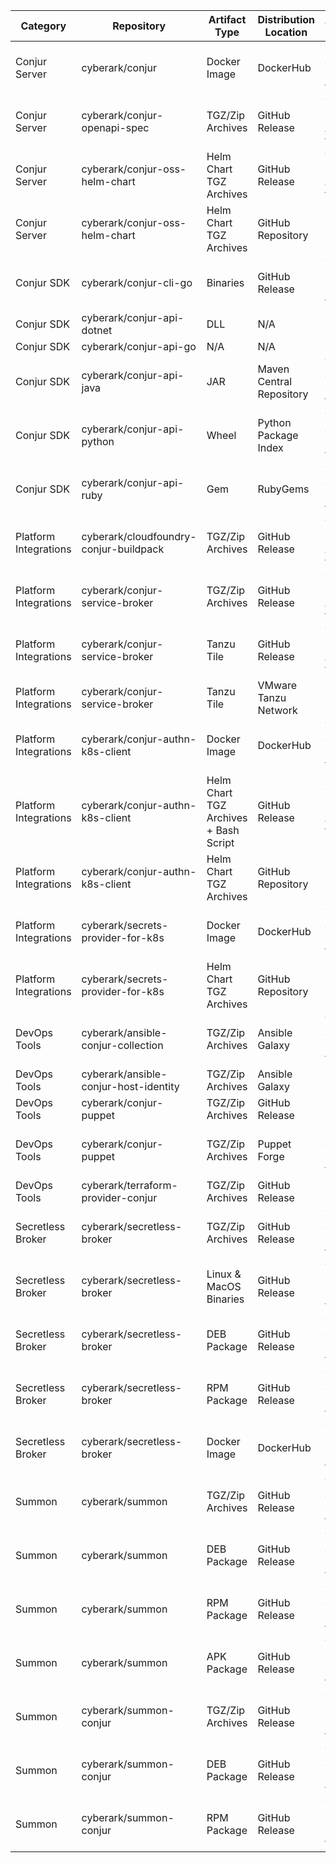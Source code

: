 | Category              | Repository                             | Artifact Type                         | Distribution Location    | Automated Creation              | Distribution URL                                                      |
|-----------------------|----------------------------------------|---------------------------------------|--------------------------|---------------------------------|-----------------------------------------------------------------------|
| Conjur Server         | cyberark/conjur                        | Docker Image                          | DockerHub                | Yes – Jenkins stage on tag push | https://hub.docker.com/r/cyberark/conjur                              |
| Conjur Server         | cyberark/conjur-openapi-spec           | TGZ/Zip Archives                      | GitHub Release           | Yes – GitHub Action on tag push | https://github.com/cyberark/conjur-openapi-spec/releases              |
| Conjur Server         | cyberark/conjur-oss-helm-chart         | Helm Chart TGZ Archives               | GitHub Release           | Yes – GitHub Action on tag push | https://github.com/cyberark/conjur-oss-helm-chart/releases            |
| Conjur Server         | cyberark/conjur-oss-helm-chart         | Helm Chart TGZ Archives               | GitHub Repository        | No                              | https://github.com/cyberark/helm-charts                               |
| Conjur SDK            | cyberark/conjur-cli-go                 | Binaries                              | GitHub Release           | Yes – Jenkins stage on tag push | https://github.com/cyberark/conjur-cli-go/releases
| Conjur SDK            | cyberark/conjur-api-dotnet             | DLL                                   | N/A                      | N/A                             | N/A                                                                   |
| Conjur SDK            | cyberark/conjur-api-go                 | N/A                                   | N/A                      | N/A                             | N/A                                                                   |
| Conjur SDK            | cyberark/conjur-api-java               | JAR                                   | Maven Central Repository | Yes – Jenkins stage on tag push | https://mvnrepository.com/artifact/com.cyberark.conjur.api/conjur-api |
| Conjur SDK            | cyberark/conjur-api-python             | Wheel                                 | Python Package Index     | Yes – Jenkins stage on tag push | https://pypi.org/project/conjur                                       |
| Conjur SDK            | cyberark/conjur-api-ruby               | Gem                                   | RubyGems                 | Yes – Jenkins stage on tag push | https://rubygems.org/gems/conjur-api                                  |
| Platform Integrations | cyberark/cloudfoundry-conjur-buildpack | TGZ/Zip Archives                      | GitHub Release           | Yes – GitHub Action on tag push | https://github.com/cyberark/cloudfoundry-conjur-buildpack/releases    |
| Platform Integrations | cyberark/conjur-service-broker         | TGZ/Zip Archives                      | GitHub Release           | Yes – GitHub Action on tag push | https://github.com/cyberark/conjur-service-broker/releases            |
| Platform Integrations | cyberark/conjur-service-broker         | Tanzu Tile                            | GitHub Release           | Yes – GitHub Action on tag push | https://github.com/conjurinc/cloudfoundry-conjur-tile/releases        |
| Platform Integrations | cyberark/conjur-service-broker         | Tanzu Tile                            | VMware Tanzu Network     | No                              | https://network.tanzu.vmware.com/products/cyberark-conjur             |
| Platform Integrations | cyberark/conjur-authn-k8s-client       | Docker Image                          | DockerHub                | Yes – Jenkins stage on tag push | https://hub.docker.com/r/cyberark/conjur-authn-k8s-client             |
| Platform Integrations | cyberark/conjur-authn-k8s-client       | Helm Chart TGZ Archives + Bash Script | GitHub Release           | Yes – GitHub Action on tag push | https://github.com/cyberark/conjur-authn-k8s-client/releases          |
| Platform Integrations | cyberark/conjur-authn-k8s-client       | Helm Chart TGZ Archives               | GitHub Repository        | No                              | https://github.com/cyberark/helm-charts                               |
| Platform Integrations | cyberark/secrets-provider-for-k8s      | Docker Image                          | DockerHub                | Yes – Jenkins stage on tag push | https://hub.docker.com/r/cyberark/secrets-provider-for-k8s            |
| Platform Integrations | cyberark/secrets-provider-for-k8s      | Helm Chart TGZ Archives               | GitHub Repository        | No                              | https://github.com/cyberark/helm-charts                               |
| DevOps Tools          | cyberark/ansible-conjur-collection     | TGZ/Zip Archives                      | Ansible Galaxy           | Yes – Jenkins stage on tag push | https://galaxy.ansible.com/cyberark/conjur                            |
| DevOps Tools          | cyberark/ansible-conjur-host-identity  | TGZ/Zip Archives                      | Ansible Galaxy           | No                              | https://galaxy.ansible.com/cyberark/conjur-host-identity              |
| DevOps Tools          | cyberark/conjur-puppet                 | TGZ/Zip Archives                      | GitHub Release           | No                              | https://github.com/cyberark/conjur-puppet/releases                    |
| DevOps Tools          | cyberark/conjur-puppet                 | TGZ/Zip Archives                      | Puppet Forge             | Yes – Jenkins stage on tag push | https://forge.puppet.com/modules/cyberark/conjur                      |
| DevOps Tools          | cyberark/terraform-provider-conjur     | TGZ/Zip Archives                      | GitHub Release           | No                              | https://github.com/cyberark/terraform-provider-conjur/releases        |
| Secretless Broker     | cyberark/secretless-broker             | TGZ/Zip Archives                      | GitHub Release           | Yes – Jenkins stage on tag push | https://github.com/cyberark/secretless-broker/releases                |
| Secretless Broker     | cyberark/secretless-broker             | Linux & MacOS Binaries                | GitHub Release           | Yes – Jenkins stage on tag push | https://github.com/cyberark/secretless-broker/releases                |
| Secretless Broker     | cyberark/secretless-broker             | DEB Package                           | GitHub Release           | Yes – Jenkins stage on tag push | https://github.com/cyberark/secretless-broker/releases                |
| Secretless Broker     | cyberark/secretless-broker             | RPM Package                           | GitHub Release           | Yes – Jenkins stage on tag push | https://github.com/cyberark/secretless-broker/releases                |
| Secretless Broker     | cyberark/secretless-broker             | Docker Image                          | DockerHub                | Yes – Jenkins stage on tag push | https://hub.docker.com/r/cyberark/secretless-broker                   |
| Summon                | cyberark/summon                        | TGZ/Zip Archives                      | GitHub Release           | Yes – Jenkins stage on tag push | https://github.com/cyberark/summon/releases                           |
| Summon                | cyberark/summon                        | DEB Package                           | GitHub Release           | Yes – Jenkins stage on tag push | https://github.com/cyberark/summon/releases                           |
| Summon                | cyberark/summon                        | RPM Package                           | GitHub Release           | Yes – Jenkins stage on tag push | https://github.com/cyberark/summon/releases                           |
| Summon                | cyberark/summon                        | APK Package                           | GitHub Release           | Yes – Jenkins stage on tag push | https://github.com/cyberark/summon/releases                           |
| Summon                | cyberark/summon-conjur                 | TGZ/Zip Archives                      | GitHub Release           | Yes – Jenkins stage on tag push | https://github.com/cyberark/summon-conjur/releases                    |
| Summon                | cyberark/summon-conjur                 | DEB Package                           | GitHub Release           | Yes – Jenkins stage on tag push | https://github.com/cyberark/summon-conjur/releases                    |
| Summon                | cyberark/summon-conjur                 | RPM Package                           | GitHub Release           | Yes – Jenkins stage on tag push | https://github.com/cyberark/summon-conjur/releases                    |
